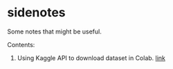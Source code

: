# sidenotes
Some notes that might be useful.

Contents:
1. Using Kaggle API to download dataset in Colab. [link](kaggle_api_on_colab.md)
